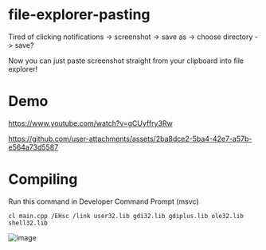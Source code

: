 # file-explorer-pasting
Tired of clicking notifications -> screenshot -> save as -> choose directory -> save?

Now you can just paste screenshot straight from your clipboard into file explorer!


# Demo

https://www.youtube.com/watch?v=gCUyffry3Rw

https://github.com/user-attachments/assets/2ba8dce2-5ba4-42e7-a57b-e564a73d5587



# Compiling
Run this command in Developer Command Prompt (msvc)
```
cl main.cpp /EHsc /link user32.lib gdi32.lib gdiplus.lib ole32.lib shell32.lib
```
![image](https://github.com/user-attachments/assets/69096566-771d-4f0c-8f6e-36fc3c8559a3)



